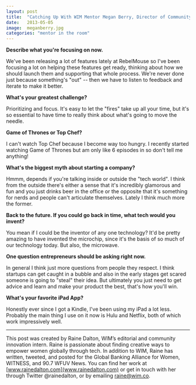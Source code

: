 ```yaml
---
layout: post
title:  "Catching Up With WIM Mentor Megan Berry, Director of Community, RebelMouse"
date:   2013-05-05
image:  meganberry.jpg
categories: "mentor in the room"
---
```


**Describe what you're focusing on now.** 

We've been releasing a lot of features lately at RebelMouse so I've been focusing a lot on helping these features get ready, thinking about how we should launch them and supporting that whole process. We're never done just because something's "out" -- then we have to listen to feedback and iterate to make it better. 

 
**What's your greatest challenge?**

Prioritizing and focus. It's easy to let the "fires" take up all your time, but it's so essential to have time to really think about what's going to move the needle. 

 
**Game of Thrones or Top Chef?**
 
I can't watch Top Chef because I become way too hungry. I recently started watching Game of Thrones but am only like 6 episodes in so don't tell me anything!
 

**What's the biggest myth about starting a company?** 

Hmmm, depends if you're talking inside or outside the "tech world". I think from the outside there's either a sense that it's incredibly glamorous and fun and you just drinks beer in the office or the opposite that it's something for nerds and people can't articulate themselves. Lately I think much more the former. 

**Back to the future. If you could go back in time, what tech would you invent?**

You mean if I could be the inventor of any one technology? It'd be pretty amazing to have invented the microchip, since it's the basis of so much of our technology today. But also, the microwave. 

 
**One question entrepreneurs should be asking right now.** 

In general I think just more questions from people they respect. I think startups can get caught in a bubble and also in the early stages get scared someone is going to "steal" their idea. But ultimately you just need to get advice and learn and make your product the best, that's how you'll win. 

 
**What's your favorite iPad App?** 

Honestly ever since I got a Kindle, I've been using my iPad a lot less. Probably the main thing I use on it now is Hulu and Netflix, both of which work impressively well. 

______________________________________________________                                                                                       
This post was created by Raine Dalton, WIM’s editorial and community innovation intern. Raine is passionate about finding creative ways to empower women globally through tech. In addition to WIM, Raine has written, tweeted, and posted for the Global Banking Alliance for Women, WITNESS, and 90.7 WFUV News. You can find her work at [www.rainedalton.com](www.rainedalton.com) or get in touch with her through Twitter @rainedalton, or by emailing [raine@wim.co](mailto:raine@wim.co).  
